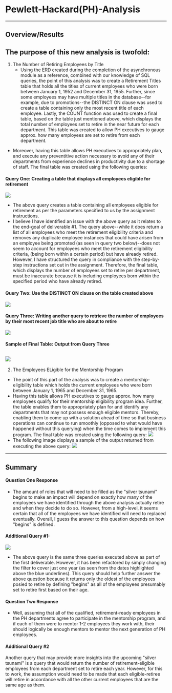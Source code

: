 # Pewlett-Hackard(PH)-Analysis
---
## Overview/Results
The purpose of this new analysis is twofold:
---
1. The Number of Retiring Employees by Title
   * Using the ERD created during the completion of the asynchronous module as a reference, combined with our knowledge of SQL queries, the point of this analysis was to create a Retirement Titles table that holds all the titles of current employees who were born between January 1, 1952 and December 31, 1955. Further, since some employees may have multiple titles in the database--for example, due to promotions--the DISTINCT ON clause was used to create a table containing only the most recent title of each employee. Lastly, the COUNT function was used to create a final table, based on the table just mentioned above, which displays the total number of employees set to retire in the near future for each department. This table was created to allow PH executives to gauge approx. how many employees are set to retire from each department. 
  * Moreover, having this table allows PH executives to appropriately plan, and execute any preventitive action necessary to avoid any of their departments from experience declines in productivity due to a shortage of staff. The final table was created using the following queries:
#### Query One: Creating a table that displays all employees eligible for retirement
![](Images/del_1_q_1.png)
  * The above query creates a table containing all employees eligible for retirement as per the parameters specified to us by the assignment instructions. 
  * I believe I have identified an issue with the above query as it relates to the end-goal of deliverable #1. The query above--while it does return a list of all employees who meet the retirement eligibility criteria and removes any duplicate employee instances that could have arisen from an employee being promoted (as seen in query two below)--does not seem to account for employees who meet the retirement eligibility criteria, (being born within a certain period) but have already retired. However, I have structured the query in compliance with the step-by-step instructions set out in the assignment. Therefore, the final table, which displays the number of employees set to retire per department, must be inaccurate because it is including employees born within the specified period who have already retired.
#### Query Two: Use the DISTINCT ON clause on the table created above
![](Images/del_1_q_2.png)
#### Query Three: Writing another query to retrieve the number of employees by their most recent job title who are about to retire
![](Images/del_1_q_3.png)
#### Sample of Final Table: Output from Query Three
![](Images/del_1_q_3_output.png)
---
2. The Employees ELigible for the Mentorship Program
  * The point of this part of the analysis was to create a mentorship-eligibility table which   holds the current employees who were born between January 1, 1965 and December 31, 1965.
  * Having this table allows PH executives to gauge approx. how many employees qualify for     their mentorship eligibility program idea. Further, the table enables them to appropriately plan for and identify any departments that may not possess enough eligible mentors. Thereby, enabling them to come up with a solution ahead of time so that business operations can continue to run smoothly (opposed to what would have happened without this querying) when the time comes to implement this program. The final table was created using the following query:
![](Images/del_2_q_1.png)
  * The following image displays a sample of the output returned from executing the above query:
![](Images/del_2_q_1_output.png)
---
## Summary
#### Question One Response
* The amount of roles that will need to be filled as the "silver tsunami" begins to make an impact will depend on exactly how many of the employees we have identified through the above analysis actually retire and when they decide to do so. However, from a high-level, it seems certain that all of the employees we have identified will need to replaced eventually. Overall, I guess the answer to this question depends on how "begins" is defined. 
#### Additional Query #1:
![](Images/additional_query_1.png)
  * The above query is the same three queries executed above as part of the first deliverable. However, it has been refactored by simply changing the filter to cover just one year (as seen from the dates highlighted above the blue underlines). This query should help further answer the above question because it returns only the oldest of the employees posied to retire by defining "begins" as all of the employees presumably set to retire first based on their age.
#### Question Two Response
* Well, assuming that all of the qualified, retirement-ready employees in the PH departments agree to participate in the mentorship program, and if each of them were to mentor 1-2 employees they work with, their should logically be enough mentors to mentor the next generation of PH employees.
#### Additional Query #2
Another query that may provide more insights into the upcoming "silver tsunami" is a query that would return the number of retirement-eligible employees from each department set to retire each year. However, for this to work, the assumption would need to be made that each eligible-retiree will retire in accordance with all the other current employees that are the same age as them. 
